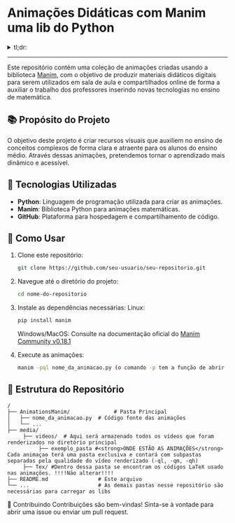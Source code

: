 # Animações Didáticas com Manim uma lib do Python
<details><summary> tl;dr:</summary>  To organizando as animações q to fazendo no manim em um lugar só, podem alterar, usar, vender, fazer o que quisere. Só mantenham a lib viva</details>

---
Este repositório contém uma coleção de animações criadas usando a biblioteca [Manim](https://github.com/3b1b/manim), com o objetivo de produzir materiais didáticos digitais para serem utilizados em sala de aula e compartilhados online de forma a auxiliar o trabalho dos professores inserindo novas tecnologias no ensino de matemática.  

## 📚 Propósito do Projeto

O objetivo deste projeto é criar recursos visuais que auxiliem no ensino de conceitos complexos de forma clara e atraente para os alunos do ensino médio. Através dessas animações, pretendemos tornar o aprendizado mais dinâmico e acessível.

## 🚀 Tecnologias Utilizadas

- **Python**: Linguagem de programação utilizada para criar as animações.
- **Manim**: Biblioteca Python para animações matemáticas.
- **GitHub**: Plataforma para hospedagem e compartilhamento de código.

## 🎯 Como Usar

1. Clone este repositório:
    ```bash
    git clone https://github.com/seu-usuario/seu-repositorio.git
    ```

2. Navegue até o diretório do projeto:
    ```bash
    cd nome-do-repositorio
    ```

3. Instale as dependências necessárias:
   Linux:
    ```bash
    pip install manim
    ```
    Windows/MacOS:
    Consulte na documentação oficial do [Manim Community v0.18.1](https://docs.manim.community/en/stable/installation.html)
    
5. Execute as animações:
    ```bash
    manim -pql nome_da_animacao.py (o comando -p tem a função de abrir o seu player de mídia. Caso queira rodar em alta 1080p e 60fps troque -pql para -pqh)
    ```

## 📂 Estrutura do Repositório

```plaintext
/
├── AnimationsManim/              # Pasta Principal
│   ├── nome_da_animacao.py  # Código fonte das animações
│   └── ...
├── media/
     ├── videos/  # Aqui será armazenado todos os vídeos que foram renderizados no diretório principal
          ├── exemplo_pasta #<strong>ONDE ESTÃO AS ANIMAÇÕES</strong> Cada animaçao terá uma pasta exclusiva e contará com subpastas separadas pela qualidade do vídeo renderizado (-ql, -qm, -qh)
     ├── Tex/ #Dentro dessa pasta se encontram os códigos LaTeX usado nas animações. !!!!Não alterar!!!!        
├── README.md                # Este arquivo
└── ...                      # As demais pastas nesse repositório são necessárias para carregar as libs
```
🤝 Contribuindo
Contribuições são bem-vindas! Sinta-se à vontade para abrir uma issue ou enviar um pull request.
